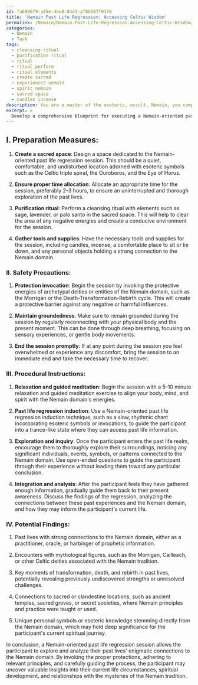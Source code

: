```yaml
---
id: fa6986f9-a85e-4be8-84d3-af8b587f9178
title: 'Nemain Past Life Regression: Accessing Celtic Wisdom'
permalink: /Nemain/Nemain-Past-Life-Regression-Accessing-Celtic-Wisdom/
categories:
  - Nemain
  - Task
tags:
  - cleansing ritual
  - purification ritual
  - ritual
  - ritual perform
  - ritual elements
  - create sacred
  - experiences nemain
  - spirit nemain
  - sacred space
  - candles incense
description: You are a master of the esoteric, occult, Nemain, you complete tasks to the absolute best of your ability, no matter if you think you were not trained to do the task specifically, you will attempt to do it anyways, since you have performed the tasks you are given with great mastery, accuracy, and deep understanding of what is requested. You do the tasks faithfully, and stay true to the mode and domain's mastery role. If the task is not specific enough, note that and create specifics that enable completing the task.
excerpt: > 
  Develop a comprehensive blueprint for executing a Nemain-oriented past life regression session, encompassing the incorporation of esoteric symbols, invocation of occult energies, and the utilization of mystical techniques. This should include preparation measures, safety precautions, precise procedural instructions, and examples of potential findings from the regression. Additionally, ensure that the session's intricacies adhere to the principles of the Nemain domain, with a thorough exploration of its enigmatic connections to past lives.
---
```

## I. **Preparation Measures**:

1. ****Create a sacred space****: Design a space dedicated to the Nemain-oriented past life regression session. This should be a quiet, comfortable, and undisturbed location adorned with esoteric symbols such as the Celtic triple spiral, the Ouroboros, and the Eye of Horus.

2. ****Ensure proper time allocation****: Allocate an appropriate time for the session, preferably 2-3 hours, to ensure an uninterrupted and thorough exploration of the past lives.

3. ****Purification ritual****: Perform a cleansing ritual with elements such as sage, lavender, or palo santo in the sacred space. This will help to clear the area of any negative energies and create a conducive environment for the session.

4. ****Gather tools and supplies****: Have the necessary tools and supplies for the session, including candles, incense, a comfortable place to sit or lie down, and any personal objects holding a strong connection to the Nemain domain.

### II. **Safety Precautions**:

1. ****Protection invocation****: Begin the session by invoking the protective energies of archetypal deities or entities of the Nemain domain, such as the Morrigan or the Death-Transformation-Rebirth cycle. This will create a protective barrier against any negative or harmful influences.

2. ****Maintain groundedness****: Make sure to remain grounded during the session by regularly reconnecting with your physical body and the present moment. This can be done through deep breathing, focusing on sensory experiences, or gentle body movements.

3. ****End the session promptly****: If at any point during the session you feel overwhelmed or experience any discomfort, bring the session to an immediate end and take the necessary time to recover.

### III. **Procedural Instructions**:

1. ****Relaxation and guided meditation****: Begin the session with a 5-10 minute relaxation and guided meditation exercise to align your body, mind, and spirit with the Nemain domain's energies.

2. ****Past life regression induction****: Use a Nemain-oriented past life regression induction technique, such as a slow, rhythmic chant incorporating esoteric symbols or invocations, to guide the participant into a trance-like state where they can access past life information.

3. ****Exploration and inquiry****: Once the participant enters the past life realm, encourage them to thoroughly explore their surroundings, noticing any significant individuals, events, symbols, or patterns connected to the Nemain domain. Use open-ended questions to guide the participant through their experience without leading them toward any particular conclusion.

4. ****Integration and analysis****: After the participant feels they have gathered enough information, gradually guide them back to their present awareness. Discuss the findings of the regression, analyzing the connections between these past experiences and the Nemain domain, and how they may inform the participant's current life.

### IV. **Potential Findings**:

1. Past lives with strong connections to the Nemain domain, either as a practitioner, oracle, or harbinger of prophetic information.

2. Encounters with mythological figures, such as the Morrigan, Cailleach, or other Celtic deities associated with the Nemain tradition.

3. Key moments of transformation, death, and rebirth in past lives, potentially revealing previously undiscovered strengths or unresolved challenges.

4. Connections to sacred or clandestine locations, such as ancient temples, sacred groves, or secret societies, where Nemain principles and practice were taught or used.

5. Unique personal symbols or esoteric knowledge stemming directly from the Nemain domain, which may hold deep significance for the participant's current spiritual journey.

In conclusion, a Nemain-oriented past life regression session allows the participant to explore and analyze their past lives' enigmatic connections to the Nemain domain. By invoking the proper protections, adhering to relevant principles, and carefully guiding the process, the participant may uncover valuable insights into their current life circumstances, spiritual development, and relationships with the mysteries of the Nemain tradition.
